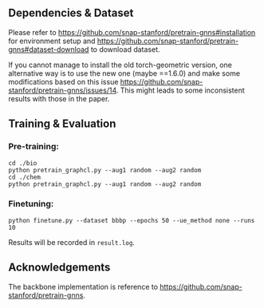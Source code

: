 ## Dependencies & Dataset

Please refer to https://github.com/snap-stanford/pretrain-gnns#installation for environment setup and https://github.com/snap-stanford/pretrain-gnns#dataset-download to download dataset.

If you cannot manage to install the old torch-geometric version, one alternative way is to use the new one (maybe ==1.6.0) and make some modifications based on this issue https://github.com/snap-stanford/pretrain-gnns/issues/14.
This might leads to some inconsistent results with those in the paper.

## Training & Evaluation
### Pre-training: ###
```
cd ./bio
python pretrain_graphcl.py --aug1 random --aug2 random
cd ./chem
python pretrain_graphcl.py --aug1 random --aug2 random
```

### Finetuning: ###
```
python finetune.py --dataset bbbp --epochs 50 --ue_method none --runs 10
```
Results will be recorded in ```result.log```.


## Acknowledgements

The backbone implementation is reference to https://github.com/snap-stanford/pretrain-gnns.
